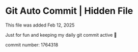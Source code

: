 # Git Auto Commit | Hidden File

This file was added Feb 12, 2025

Just for fun and keeping my daily git commit active 🤪

commit number: 1764318
